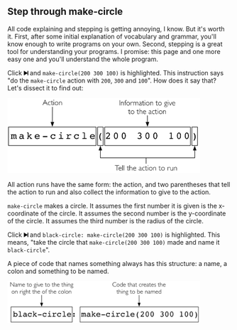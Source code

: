 ## Step through make-circle

All code explaining and stepping is getting annoying, I know.  But it's worth it.  First, after some initial explanation of vocabulary and grammar, you'll know enough to write programs on your own.  Second, stepping is a great tool for understanding your programs.  I promise: this page and one more easy one and you'll understand the whole program.

Click <img src="/resources/images/step-forwards-bow.png" width="10" /> and `make-circle(200 300 100)` is highlighted.  This instruction says "do the `make-circle` action with `200`, `300` and `100`".  How does it say that? Let's dissect it to find out:

<img src="/resources/images/help/anatomy-of-running-an-action.png" width="434px" height="169px" />

All action runs have the same form: the action, and two parentheses that tell the action to run and also collect the information to give to the action.

`make-circle` makes a circle.  It assumes the first number it is given is the x-coordinate of the circle.  It assumes the second number is the y-coordinate of the circle.  It assumes the third number is the radius of the circle.

Click <img src="/resources/images/step-forwards-bow.png" width="10" /> and `black-circle: make-circle(200 300 100)` is highlighted.  This means, "take the circle that `make-circle(200 300 100)` made and name it `black-circle`".

A piece of code that names something always has this structure: a name, a colon and something to be named.

<img src="/resources/images/help/anatomy-of-an-assignment.png" width="434px" height="94px" />
